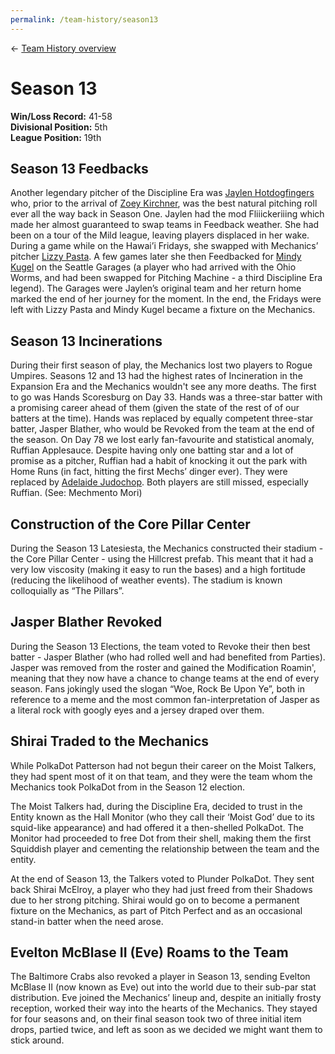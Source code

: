 ```yaml
---
permalink: /team-history/season13
---
```

← [Team History overview](/team-history)

# Season 13
**Win/Loss Record:** 41-58  
**Divisional Position:** 5th  
**League Position:** 19th

## Season 13 Feedbacks

Another legendary pitcher of the Discipline Era was [Jaylen Hotdogfingers](/players/jaylen-hotdogfingers) 
who, prior to the arrival of [Zoey Kirchner](/players/zoey-kirchner), was the best natural pitching roll ever all the 
way back in Season One. Jaylen had the mod Fliiickeriiing which made her almost guaranteed to swap teams in Feedback 
weather. She had been on a tour of the Mild league, leaving players displaced in her wake. During a game while on the 
Hawai’i Fridays, she swapped with Mechanics’ pitcher [Lizzy Pasta](/players/lizzy-pasta). A few 
games later she then Feedbacked for [Mindy Kugel](/players/mindy-kugel) on the Seattle Garages (a player who had arrived 
with the Ohio Worms, and had been swapped for Pitching Machine - a third Discipline Era legend). The Garages were 
Jaylen’s original team and her return home marked the end of her journey for the moment. In the end, the Fridays were 
left with Lizzy Pasta and Mindy Kugel became a fixture on the Mechanics.

## Season 13 Incinerations

During their first season of play, the Mechanics lost two players to Rogue Umpires. Seasons 12 and 13 had the highest 
rates of Incineration in the Expansion Era and the Mechanics wouldn't see any more deaths. The first to go was 
Hands Scoresburg on Day 33. Hands was a three-star batter with a promising career ahead of them (given the state of 
the rest of of our batters at the time). Hands was replaced by equally competent three-star batter, Jasper Blather, who 
would be Revoked from the team at the end of the season. On Day 78 we lost early fan-favourite and statistical anomaly, 
Ruffian Applesauce. Despite having only one batting star and a lot of promise as a pitcher, Ruffian had a habit of 
knocking it out the park with Home Runs (in fact, hitting the first Mechs’ dinger ever). They were replaced by [Adelaide 
Judochop](/players/adelaide-judochop). Both players are still missed, especially Ruffian. (See: Mechmento Mori)

## Construction of the Core Pillar Center

During the Season 13 Latesiesta, the Mechanics constructed their stadium - the Core Pillar Center - using the Hillcrest 
prefab. This meant that it had a very low viscosity (making it easy to run the bases) and a high fortitude (reducing the
likelihood of weather events). The stadium is known colloquially as “The Pillars”.

## Jasper Blather Revoked

During the Season 13 Elections, the team voted to Revoke their then best batter - Jasper Blather (who had rolled well 
and had benefited from Parties). Jasper was removed from the roster and gained the Modification Roamin', meaning that 
they now have a chance to change teams at the end of every season. Fans jokingly used the slogan “Woe, Rock Be Upon Ye”,
both in reference to a meme and the most common fan-interpretation of Jasper as a literal rock with googly eyes and a 
jersey draped over them.

## Shirai Traded to the Mechanics

While PolkaDot Patterson had not begun their career on the Moist Talkers, they had spent most of it on that team, and 
they were the team whom the Mechanics took PolkaDot from in the Season 12 election.

The Moist Talkers had, during the Discipline Era, decided to trust in the Entity known as the Hall Monitor (who they 
call their ‘Moist God’ due to its squid-like appearance) and had offered it a then-shelled PolkaDot. The Monitor had 
proceeded to free Dot from their shell, making them the first Squiddish player and cementing the relationship between 
the team and the entity.

At the end of Season 13, the Talkers voted to Plunder PolkaDot. They sent back Shirai McElroy, a player who they had 
just freed from their Shadows due to her strong pitching. Shirai would go on to become a permanent fixture on the 
Mechanics, as part of Pitch Perfect and as an occasional stand-in batter when the need arose.

## Evelton McBlase II (Eve) Roams to the Team

The Baltimore Crabs also revoked a player in Season 13, sending Evelton McBlase II (now known as Eve) out into the world
due to their sub-par stat distribution. Eve joined the Mechanics’ lineup and, despite an initially frosty reception, 
worked their way into the hearts of the Mechanics. They stayed for four seasons and, on their final season took two of 
three initial item drops, partied twice, and left as soon as we decided we might want them to stick around.